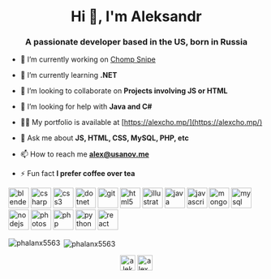 <h1 align="center">Hi 👋, I'm Aleksandr</h1>
<h3 align="center">A passionate developer based in the US, born in Russia</h3>

- 🔭 I’m currently working on [Chomp Snipe](https://snipe.ninja)

- 🌱 I’m currently learning **.NET**

- 👯 I’m looking to collaborate on **Projects involving JS or HTML**

- 🤝 I’m looking for help with **Java and C#**

- 👨‍💻 My portfolio is available at [https://alexcho.mp/](https://alexcho.mp/)

- 💬 Ask me about **JS, HTML, CSS, MySQL, PHP, etc**

- 📫 How to reach me **alex@usanov.me**

- ⚡ Fun fact **I prefer coffee over tea**

<p align="left"><img src="https://download.blender.org/branding/community/blender_community_badge_white.svg" alt="blender" width="40" height="40"/> <img src="https://devicons.github.io/devicon/devicon.git/icons/csharp/csharp-original.svg" alt="csharp" width="40" height="40"/> <img src="https://devicons.github.io/devicon/devicon.git/icons/css3/css3-original-wordmark.svg" alt="css3" width="40" height="40"/> <img src="https://devicons.github.io/devicon/devicon.git/icons/dot-net/dot-net-original-wordmark.svg" alt="dotnet" width="40" height="40"/> <img src="https://www.vectorlogo.zone/logos/git-scm/git-scm-icon.svg" alt="git" width="40" height="40"/> <img src="https://devicons.github.io/devicon/devicon.git/icons/html5/html5-original-wordmark.svg" alt="html5" width="40" height="40"/> <img src="https://www.vectorlogo.zone/logos/adobe_illustrator/adobe_illustrator-icon.svg" alt="illustrator" width="40" height="40"/> <img src="https://devicons.github.io/devicon/devicon.git/icons/java/java-original-wordmark.svg" alt="java" width="40" height="40"/> <img src="https://devicons.github.io/devicon/devicon.git/icons/javascript/javascript-original.svg" alt="javascript" width="40" height="40"/> <img src="https://devicons.github.io/devicon/devicon.git/icons/mongodb/mongodb-original-wordmark.svg" alt="mongodb" width="40" height="40"/> <img src="https://devicons.github.io/devicon/devicon.git/icons/mysql/mysql-original-wordmark.svg" alt="mysql" width="40" height="40"/> <img src="https://devicons.github.io/devicon/devicon.git/icons/nodejs/nodejs-original-wordmark.svg" alt="nodejs" width="40" height="40"/> <img src="https://devicons.github.io/devicon/devicon.git/icons/photoshop/photoshop-plain.svg" alt="photoshop" width="40" height="40"/> <img src="https://devicons.github.io/devicon/devicon.git/icons/php/php-original.svg" alt="php" width="40" height="40"/> <img src="https://devicons.github.io/devicon/devicon.git/icons/python/python-original.svg" alt="python" width="40" height="40"/> <img src="https://devicons.github.io/devicon/devicon.git/icons/react/react-original-wordmark.svg" alt="react" width="40" height="40"/></p><p><img align="left" src="https://github-readme-stats.vercel.app/api/top-langs/?username=phalanx5563&layout=compact&hide=html" alt="phalanx5563" /></p>

<p>&nbsp;<img align="center" src="https://github-readme-stats.vercel.app/api?username=phalanx5563&theme=material-palenight&show_icons=true" alt="phalanx5563" /></p>

<p align="center"> 
<a href="https://twitter.com/aleksandrusanov" target="blank"><img align="center" src="https://cdn.jsdelivr.net/npm/simple-icons@3.0.1/icons/twitter.svg" alt="aleksandrusanov" height="30" width="30" /></a>
<a href="https://instagram.com/alex_usanov_961" target="blank"><img align="center" src="https://cdn.jsdelivr.net/npm/simple-icons@3.0.1/icons/instagram.svg" alt="alex_usanov_961" height="30" width="30" /></a>
</p>

<!--
**phalanx5563/phalanx5563** is a ✨ _special_ ✨ repository because its `README.md` (this file) appears on your GitHub profile.

Here are some ideas to get you started:

- 🔭 I’m currently working on ...
- 🌱 I’m currently learning ...
- 👯 I’m looking to collaborate on ...
- 🤔 I’m looking for help with ...
- 💬 Ask me about ...
- 📫 How to reach me: ...
- 😄 Pronouns: ...
- ⚡ Fun fact: ...
-->

